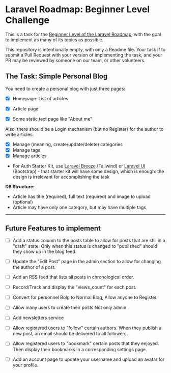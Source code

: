 # Laravel Roadmap: Beginner Level Challenge

This is a task for the [Beginner Level of the Laravel Roadmap](https://github.com/LaravelDaily/Laravel-Roadmap-Learning-Path#beginner-level), with the goal to implement as many of its topics as possible.

This repository is intentionally empty, with only a Readme file. Your task if to submit a Pull Request with your version of implementing the task, and your PR may be reviewed by someone on our team, or other volunteers.

## The Task: Simple Personal Blog

You need to create a personal blog with just three pages:

- [x] Homepage: List of articles
- [x] Article page
- [x] Some static text page like "About me"


Also, there should be a Login mechanism (but no Register) for the author to write articles:

- [x] Manage (meaning, create/update/delete) categories
- [x] Manage tags
- [x] Manage articles
- For Auth Starter Kit, use [Laravel Breeze](https://github.com/laravel/breeze) (Tailwind)
  or [Laravel UI](https://github.com/laravel/ui) (Bootstrap) - that starter kit will have some design, which is enough:
  the design is irrelevant for accomplishing the task


**DB Structure:**

- Article has title (required), full text (required) and image to upload (optional)
- Article may have only one category, but may have multiple tags


-----

## Future Features to implement

- [ ] Add a status column to the posts table to allow for posts that are still in a "draft" state. Only when this status
  is changed to "published" should they show up in the blog feed.
- [ ] Update the "Edit Post" page in the admin section to allow for changing the author of a post.
- [ ] Add an RSS feed that lists all posts in chronological order.
- [ ] Record/Track and display the "views_count" for each post.
- [ ] Convert for personnel Bolg to Normal Blog, Allow anyone to Register.
- [ ] Allow many users to create their posts Not only admin.
- [ ] Add newsletters service
- [ ] Allow registered users to "follow" certain authors. When they publish a new post, an email should be delivered to
  all followers.
- [ ] Allow registered users to "bookmark" certain posts that they enjoyed. Then display their bookmarks in a
  corresponding settings page.
- [ ] Add an account page to update your username and upload an avatar for your profile.

